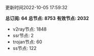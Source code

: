 更新时间2022-10-05 17:59:32

**总订阅: 64**
**总节点: 8753**
**有效节点: 2032**
- v2ray节点: 1848
- ssr节点: 2
- trojan节点: 60
- ss节点: 122
